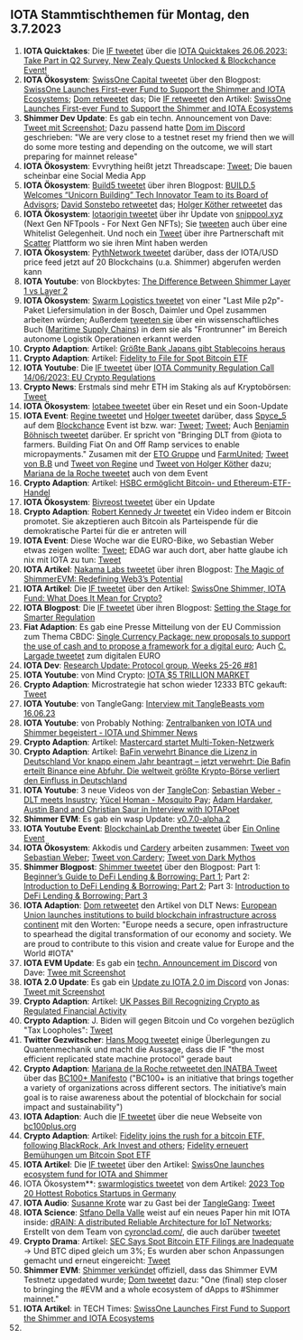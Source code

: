 ## IOTA Stammtischthemen für Montag, den 3.7.2023

1. **IOTA Quicktakes**: Die [IF tweetet](https://twitter.com/iota/status/1673254903832096769?s=20) über die [IOTA Quicktakes 26.06.2023: Take Part in Q2 Survey, New Zealy Quests Unlocked & Blockchance Event!](https://www.youtube.com/watch?v=QXPMVmsCBu8)
2. **IOTA Ökosystem**: [SwissOne Capital tweetet](https://twitter.com/Swissonecapital/status/1673677555235278849?s=20) über den Blogpost: [SwissOne Launches First-ever Fund to Support the Shimmer and IOTA Ecosystems](https://www.prunderground.com/swissone-launches-first-ever-fund-to-support-the-shimmer-and-iota-ecosystems/00311351/); [Dom retweetet](https://twitter.com/DomSchiener/status/1673729851323301896?s=20) das; Die [IF retweetet](https://twitter.com/iota/status/1674357039844163585?s=20) den Artikel: [SwissOne Launches First-ever Fund to Support the Shimmer and IOTA Ecosystems](https://seekingalpha.com/pr/19380492-swissone-launches-first-ever-fund-to-support-shimmer-and-iota-ecosystems)
3. **Shimmer Dev Update**: Es gab ein techn. Announcement von Dave: [Tweet mit Screenshot](https://twitter.com/Vrom14286662/status/1673715411123073025?s=20); Dazu passend hatte [Dom im Discord](https://discord.com/channels/397872799483428865/397872799483428867/1123188939101061130) geschrieben: "We are very close to a testnet reset my friend  then we will do some more testing and depending on the outcome, we will start preparing for mainnet release"
4. **IOTA Ökosystem**: Evvrything heißt jetzt Threadscape: [Tweet](https://twitter.com/7hreadscape/status/1673683927658012673?s=20); Die bauen scheinbar eine Social Media App
5. **IOTA Ökosystem**: [Build5 tweetet](https://twitter.com/build5tech/status/1673567947128979459?s=20) über ihren Blogpost: [BUILD.5 Welcomes “Unicorn Building” Tech Innovator Team to its Board of Advisors](https://build5.com/blog/unicorn-building/); [David Sonstebo retweetet](https://twitter.com/DavidSonstebo/status/1663469885257555968?s=20) das; [Holger Köther retweetet](https://twitter.com/HolgerKoether/status/1663454777781436416?s=20) das
6. **IOTA Ökosystem**: [Iotaorigin tweetet](https://twitter.com/snippool/status/1673758017198628877?s=20) über ihr Update von [snippool.xyz](https://www.snippool.xyz/) (Next Gen NFTpools - For Next Gen NFTs); Sie [tweeten](https://twitter.com/snippool/status/1673632741257084928?s=20) auch über eine Whitelist Gelegenheit. Und noch ein [Tweet](https://twitter.com/snippool/status/1674683955809857536?s=20) über ihre Partnerschaft mit [Scatter](https://twitter.com/scatter_art) Plattform wo sie ihren Mint haben werden
7. **IOTA Ökosystem**: [PythNetwork tweetet](https://twitter.com/PythNetwork/status/1673330560163360768?s=20) darüber, dass der IOTA/USD price feed jetzt auf 20 Blockchains (u.a. Shimmer) abgerufen werden kann
8. **IOTA Youtube**: von Blockbytes: [The Difference Between Shimmer Layer 1 vs Layer 2](https://www.youtube.com/watch?v=Ml3fAq6g62o)
9. **IOTA Ökosystem**: [Swarm Logistics tweetet](https://twitter.com/SwarmLogistics/status/1673313832196886530?s=20) von einer "Last Mile p2p"-Paket Liefersimulation in der Bosch, Daimler und Opel zusammen arbeiten würden; Außerdem [tweeten sie](https://twitter.com/SwarmLogistics/status/1673741531465891846?s=20) über ein wissenschaftliches Buch ([Maritime Supply Chains](https://www.sciencedirect.com/book/9780128184219/maritime-supply-chains)) in dem sie als "Frontrunner" im Bereich autonome Logistik Operationen erkannt werden
10. **Crypto Adaption**: Artikel: [Größte Bank Japans gibt Stablecoins heraus](https://bitcoinblog.de/2023/06/27/groesste-bank-japans-gibt-stablecoins-heraus/)
11. **Crypto Adaption**: Artikel: [Fidelity to File for Spot Bitcoin ETF](https://watcher.guru/news/fidelity-to-file-for-spot-bitcoin-etf)
12. **IOTA Youtube**: Die [IF tweetet](https://twitter.com/iota/status/1673783265994371076?s=20) über [IOTA Community Regulation Call 14/06/2023: EU Crypto Regulations](https://www.youtube.com/watch?v=VfRp89KBbRI)
13. **Crypto News**: Erstmals sind mehr ETH im Staking als auf Kryptobörsen: [Tweet](https://twitter.com/LeonWaidmann/status/1673663555772596226?s=20)
14. **IOTA Ökosystem**: [Iotabee tweetet](https://twitter.com/iotabee/status/1673584937306320898?s=20) über ein Reset und ein Soon-Update
15. **IOTA Event**: [Regine tweetet](https://twitter.com/Energine/status/1673301015167131650?s=20) und [Holger tweetet](https://twitter.com/HolgerKoether/status/1673745656018771968?s=20) darüber, dass [Spyce_5](https://twitter.com/SPYCE_5) auf dem [Blockchance](https://twitter.com/Blockchance_) Event ist bzw. war: [Tweet](https://twitter.com/Energine/status/1674346073567928321?s=20); [Tweet](https://twitter.com/Energine/status/1674424623449112579?s=20); Auch [Benjamin Böhnisch tweetet](https://twitter.com/BenBoenisch/status/1674699046185828352?s=20) darüber. Er spricht von "Bringing DLT from @iota to farmers. Building Fiat On and Off Ramp services to enable micropayments." Zusamen mit der [ETO Gruppe](https://twitter.com/EtoGruppe) und [FarmUnited](https://twitter.com/farmunited_GmbH); [Tweet von B.B](https://twitter.com/BenBoenisch/status/1674736161095311360?s=20) und [Tweet von Regine](https://twitter.com/Energine/status/1674695964685225984?s=20) und [Tweet von Holger Köther](https://twitter.com/HolgerKoether/status/1674751849872736257?s=20) dazu; [Mariana de la Roche tweetet](https://twitter.com/Marianadlrw/status/1674724946960891905?s=20) auch von dem Event
16. **Crypto Adaption**: Artikel: [HSBC ermöglicht Bitcoin- und Ethereum-ETF-Handel](https://www.btc-echo.de/schlagzeilen/bitcoin-und-co-hsbc-ermoeglicht-handel-mit-krypto-etfs-166633/)
17. **IOTA Ökosystem**: [Bivreost tweetet](https://twitter.com/bivreost/status/1673444857602293761?s=20) über ein Update
18. **Crypto Adaption**: [Robert Kennedy Jr tweetet](https://twitter.com/RobertKennedyJr/status/1673812201457479681?s=20) ein Video indem er Bitcoin promotet. Sie akzeptieren auch Bitcoin als Parteispende für die demokratische Partei für die er antreten will
19. **IOTA Event**: Diese Woche war die EURO-Bike, wo Sebastian Weber etwas zeigen wollte: [Tweet](https://twitter.com/Sebasti65365174/status/1671388303633907712?s=20); EDAG war auch dort, aber hatte glaube ich nix mit IOTA zu tun: [Tweet](https://twitter.com/EDAGGroup/status/1672214192227532802?s=20)
20. **IOTA Artikel**: [Nakama Labs tweetet](https://twitter.com/Nakama_Labs/status/1673956259006144513?s=20) über ihren Blogpost: [The Magic of ShimmerEVM: Redefining Web3’s Potential](https://medium.com/@NakamaLabs/the-magic-of-shimmerevm-redefining-web3s-potential-b0c0be3149c4)
21. **IOTA Artikel**: Die [IF tweetet](https://twitter.com/iota/status/1673994656344858625?s=20) über den Artikel: [SwissOne Shimmer, IOTA Fund: What Does It Mean for Crypto?](https://dailycoin.com/swissone-shimmer-iota-fund-what-it-mean-for-crypto/)
22. **IOTA Blogpost**: Die [IF tweetet](https://twitter.com/iota/status/1674039964823166977?s=20) über ihren Blogpost: [Setting the Stage for Smarter Regulation](https://blog.iota.org/setting-the-stage-for-smarter-regulation/)
23. **Fiat Adaption**: Es gab eine Presse Mitteilung von der EU Commission zum Thema CBDC: [Single Currency Package: new proposals to support the use of cash and to propose a framework for a digital euro](https://ec.europa.eu/commission/presscorner/detail/en/ip_23_3501); Auch [C. Largade tweetet](https://twitter.com/Lagarde/status/1674357919989497858?s=20) zum digitalen EURO
24. **IOTA Dev**: [Research Update: Protocol group, Weeks 25-26 #81](https://github.com/iotaledger/research-updates/discussions/81)
25. **IOTA Youtube**: von Mind Crypto: [IOTA $5 TRILLION MARKET](https://www.youtube.com/watch?v=7IeX_vlDZZU)
26. **Crypto Adaption**: Microstrategie hat schon wieder 12333 BTC gekauft: [Tweet](https://twitter.com/BTC_Archive/status/1674076328226635778?s=20)
27. **IOTA Youtube**: von TangleGang: [Interview mit TangleBeasts vom 16.06.23](https://www.youtube.com/watch?v=Rmhf6QTNuFU)
28. **IOTA Youtube**: von Probably Nothing: [Zentralbanken von IOTA und Shimmer begeistert - IOTA und Shimmer News](https://www.youtube.com/watch?v=vJK3jbPi5ks&t=8s)
29. **Crypto Adaption**: Artikel: [Mastercard startet Multi-Token-Netzwerk](https://www.btc-echo.de/schlagzeilen/mastercard-startet-multi-token-netzwerk-166792/)
30. **Crypto Adaption**: Artikel: [BaFin verwehrt Binance die Lizenz in Deutschland Vor knapp einem Jahr beantragt – jetzt verwehrt: Die Bafin erteilt Binance eine Abfuhr. Die weltweit größte Krypto-Börse verliert den Einfluss in Deutschland](https://www.btc-echo.de/schlagzeilen/bafin-verwehrt-binance-die-lizenz-in-deutschland-166802/)
31. **IOTA Youtube**: 3 neue Videos von der [TangleCon](https://twitter.com/TangleCon): [Sebastian Weber - DLT meets Insustry](https://www.youtube.com/watch?v=Ab4ftyxyRas); [Yücel Homan - Mosquito Pay](https://www.youtube.com/watch?v=RhfD2YDtZbg&t=5s); [Adam Hardaker, Austin Band and Christian Saur in Interview with IOTAPoet](https://www.youtube.com/watch?v=j4yToF1nY8o)
32. **Shimmer EVM**: Es gab ein wasp Update: [v0.7.0-alpha.2](https://github.com/iotaledger/wasp/releases/tag/v0.7.0-alpha.2)
33. **IOTA Youtube Event**: [BlockchainLab Drenthe tweetet](https://twitter.com/BclDrenthe/status/1674360015749099520?s=20) über [Ein Online Event](https://www.youtube.com/watch?v=lHWOpfeXBKY)
34. **IOTA Ökosystem**: Akkodis und [Cardery](https://twitter.com/CarderyGmbH) arbeiten zusammen: [Tweet von Sebastian Weber](https://twitter.com/Sebasti65365174/status/1674392877911232514?s=20); [Tweet von Cardery](https://twitter.com/CarderyGmbH); [Tweet von Dark Mythos](https://twitter.com/DarkMythosIOTA/status/1674398357769289728?s=20)
35. **Shimmer Blogpost**: [Shimmer tweetet](https://twitter.com/shimmernet/status/1674402344086192131?s=20) über den Blogpost: Part 1: [Beginner’s Guide to DeFi Lending & Borrowing: Part 1](https://blog.shimmer.network/defi-lending-borrowing-part-1/); Part 2: [Introduction to DeFi Lending & Borrowing: Part 2](https://blog.shimmer.network/defi-lending-borrowing-part-2/); Part 3: [Introduction to DeFi Lending & Borrowing: Part 3](https://blog.shimmer.network/defi-lending-borrowing-part-3/)
36. **IOTA Adaption**: [Dom retweetet](https://twitter.com/DomSchiener/status/1674468356785680385?s=20) den Artikel von DLT News: [European Union launches institutions to build blockchain infrastructure across continent](https://www.dlnews.com/articles/regulation/european-union-scales-blockchain-infrastructure-in-big-push/) mit den Worten: "Europe needs a secure, open infrastructure to spearhead the digital transformation of our economy and society. We are proud to contribute to this vision and create value for Europe and the World #IOTA"
37. **IOTA EVM Update**: Es gab ein [techn. Announcement im Discord](https://discord.com/channels/397872799483428865/800810467928309790/1124005011148513392) von Dave: [Twee mit Screenshot](https://twitter.com/Vrom14286662/status/1674460288526037008?s=20)
38. **IOTA 2.0 Update**: Es gab ein [Update zu IOTA 2.0 im Discord](https://discord.com/channels/397872799483428865/930452985270632498/1123916578090647612) von Jonas: [Tweet mit Screenshot](https://twitter.com/theissler/status/1674459255112445953?s=20)
39. **Crypto Adaption**: Artikel: [UK Passes Bill Recognizing Crypto as Regulated Financial Activity](https://watcher.guru/news/uk-passes-bill-recognizing-crypto-as-regulated-financial-activity)
40. **Crypto Adaption**: J. Biden will gegen Bitcoin und Co vorgehen bezüglich "Tax Loopholes": [Tweet](https://twitter.com/BTC_Archive/status/1674473436280659978?s=20)
41. **Twitter Gezwitscher**: [Hans Moog tweetet](https://twitter.com/hus_qy/status/1674490612437905428?s=20) einige Überlegungen zu Quantenmechanik und  macht die Aussage, dass die IF "the most efficient replicated state machine protocol" gerade baut
42. **Crypto Adaption**: [Mariana de la Roche retweetet den INATBA Tweet](https://twitter.com/Marianadlrw/status/1674672310584786945?s=20) über das [BC100+ Manifesto](https://bc100plus.org/) ("BC100+ is an initiative that brings together a variety of organizations across different sectors. The initiative’s main goal is to raise awareness about the potential of blockchain for social impact and sustainability")
43. **IOTA Adaption**: Auch die [IF tweetet](https://twitter.com/iota/status/1674692598173253632?s=20) über die neue Webseite von [bc100plus.org](https://bc100plus.org/)
44. **Crypto Adaption**: Artikel: [Fidelity joins the rush for a bitcoin ETF, following BlackRock, Ark Invest and others](https://www.cnbc.com/2023/06/29/fidelity-joins-the-rush-for-a-bitcoin-etf-following-blackrock-ark-invest-and-others.html); [Fidelity erneuert Bemühungen um Bitcoin Spot ETF](https://www.blocktrainer.de/fidelity-erneuert-bemuehungen-um-bitcoin-spot-etf/?tw)
45. **IOTA Artikel**: Die [IF tweetet](https://twitter.com/iota/status/1674719435716788229?s=20) über den Artikel: [SwissOne launches ecosystem fund for IOTA and Shimmer](https://coinjournal.net/news/swissone-launches-ecosystem-fund-for-iota-and-shimmer/)
46. IOTA Ökosystem**: [swarmlogistics tweetet](https://twitter.com/SwarmLogistics/status/1674686154031919104?s=20) von dem Artikel: [2023 Top 20 Hottest Robotics Startups in Germany](https://statzon.com/blog/top-15-early-state-robotics-startups-in-germany)
47. **IOTA Audio**: [Susanne Krote](https://twitter.com/SusanneKrone) war zu Gast bei der [TangleGang](https://twitter.com/GangTangleTalk): [Tweet](https://twitter.com/GangTangleTalk/status/1674741662847840260?s=20)
48. **IOTA Science**: [Stfano Della Valle](https://twitter.com/sdellava) weist auf ein neues Paper hin mit IOTA inside: [dRAIN: A distributed Reliable Architecture for IoT Networks](https://ieeexplore.ieee.org/document/10168197); Erstellt von dem Team von [cyronclad.com/](https://cyronclad.com/), die auch darüber [tweetet](https://twitter.com/cyronclad/status/1674797229037723651?s=20)
49. **Crypto Drama**: Artikel: [SEC Says Spot Bitcoin ETF Filings are Inadequate](https://watcher.guru/news/sec-says-spot-bitcoin-etf-filings-are-inadequate) -> Und BTC diped gleich um 3%; Es wurden aber schon Anpassungen gemacht und erneut eingereicht: [Tweet](https://twitter.com/FurkanCCTV/status/1674905359897460736?s=20)
50. **Shimmer EVM**: [Shimmer verkündet](https://twitter.com/shimmernet/status/1674785373380292612?s=20) offiziell, dass das Shimmer EVM Testnetz upgedated wurde; [Dom tweetet](https://twitter.com/DomSchiener/status/1674795711664381952?s=20) dazu: "One (final) step closer to bringing the #EVM and a whole ecosystem of dApps to #Shimmer mainnet."
51. **IOTA Artikel**: in TECH Times: [SwissOne Launches First Fund to Support the Shimmer and IOTA Ecosystems](https://www.techtimes.com/articles/293043/20230627/swissone-launches-first-fund-support-shimmer-iota-ecosystems.htm)
52. 
